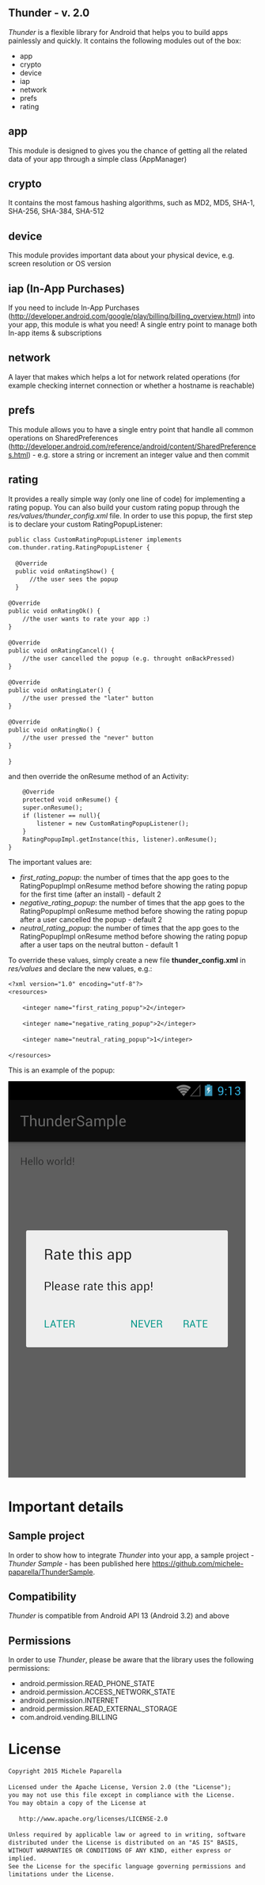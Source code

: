 Thunder - v. 2.0
-------------
*Thunder* is a flexible library for Android that helps you to build apps painlessly and quickly. It contains the following modules out of the box:
- app
- crypto
- device
- iap
- network
- prefs
- rating

app
--------------
This module is designed to gives you the chance of getting all the related data of your app through a simple class (AppManager)

crypto
--------------
It contains the most famous hashing algorithms, such as MD2, MD5, SHA-1, SHA-256, SHA-384, SHA-512

device
--------------
This module provides important data about your physical device, e.g. screen resolution or OS version

iap (In-App Purchases)
--------------
If you need to include In-App Purchases (http://developer.android.com/google/play/billing/billing_overview.html) into your app, this module is what you need! A single entry point to manage both In-app items & subscriptions

network
--------------
A layer that makes which helps a lot for network related operations (for example checking internet connection or whether a hostname is reachable)

prefs
--------------
This module allows you to have a single entry point that handle all common operations on SharedPreferences (http://developer.android.com/reference/android/content/SharedPreferences.html) - e.g. store a string or increment an integer value and then commit

rating
--------------
It provides a really simple way (only one line of code) for implementing a rating popup. You can also build your custom rating popup through the *res/values/thunder_config.xml* file. In order to use this popup, the first step is to declare your custom RatingPopupListener:

	public class CustomRatingPopupListener implements com.thunder.rating.RatingPopupListener {

  	  @Override
  	  public void onRatingShow() {
  	      //the user sees the popup
  	  }

    @Override
    public void onRatingOk() {
        //the user wants to rate your app :)
    }

    @Override
    public void onRatingCancel() {
        //the user cancelled the popup (e.g. throught onBackPressed)
    }

    @Override
    public void onRatingLater() {
        //the user pressed the "later" button
    }

    @Override
    public void onRatingNo() {
        //the user pressed the "never" button
    }

	}

and then override the onResume method of an Activity:

	    @Override
    	protected void onResume() {
        super.onResume();
        if (listener == null){
            listener = new CustomRatingPopupListener();
        }
        RatingPopupImpl.getInstance(this, listener).onResume();
    }

The important values are:

- *first_rating_popup*: the number of times that the app goes to the RatingPopupImpl onResume method before showing the rating popup for the first time (after an install) - default 2 
- *negative_rating_popup*: the number of times that the app goes to the RatingPopupImpl onResume method before showing the rating popup after a user cancelled the popup - default 2
- *neutral_rating_popup*: the number of times that the app goes to the RatingPopupImpl onResume method before showing the rating popup after a user taps on the neutral button - default 1

To override these values, simply create a new file **thunder_config.xml** in *res/values* and declare the new values, e.g.:

	<?xml version="1.0" encoding="utf-8"?>
	<resources>

    	<integer name="first_rating_popup">2</integer>

    	<integer name="negative_rating_popup">2</integer>

   		<integer name="neutral_rating_popup">1</integer>

	</resources>

This is an example of the popup:

![alt tag](doc/rating_popup.png)

Important details
========

Sample project
---------------
In order to show how to integrate *Thunder* into your app, a sample project - *Thunder Sample* - has been published here https://github.com/michele-paparella/ThunderSample.

Compatibility
---------------
*Thunder* is compatible from Android API 13 (Android 3.2) and above

Permissions
---------------
In order to use *Thunder*, please be aware that the library uses the following permissions:

- android.permission.READ_PHONE_STATE
- android.permission.ACCESS_NETWORK_STATE
- android.permission.INTERNET
- android.permission.READ_EXTERNAL_STORAGE
- com.android.vending.BILLING

License
==============
	Copyright 2015 Michele Paparella

	Licensed under the Apache License, Version 2.0 (the "License");
	you may not use this file except in compliance with the License.
	You may obtain a copy of the License at

	   http://www.apache.org/licenses/LICENSE-2.0

	Unless required by applicable law or agreed to in writing, software
	distributed under the License is distributed on an "AS IS" BASIS,
	WITHOUT WARRANTIES OR CONDITIONS OF ANY KIND, either express or implied.
	See the License for the specific language governing permissions and
	limitations under the License.
